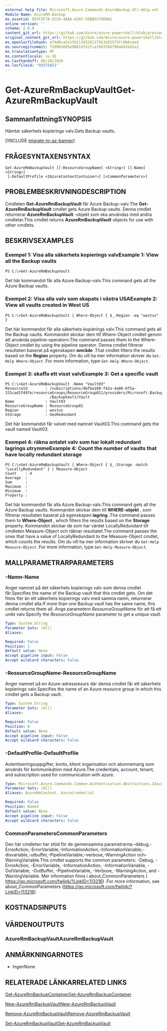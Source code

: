 ```yaml
---
external help file: Microsoft.Azure.Commands.AzureBackup.dll-Help.xml
Module Name: AzureRM.Backup
ms.assetid: 95FF3F7A-5CC6-4AA6-A393-5EBB5579D9A2
online version: ''
schema: 2.0.0
content_git_url: https://github.com/Azure/azure-powershell/blob/preview/src/ResourceManager/AzureBackup/Commands.AzureBackup/help/Get-AzureRmBackupVault.md
original_content_git_url: https://github.com/Azure/azure-powershell/blob/preview/src/ResourceManager/AzureBackup/Commands.AzureBackup/help/Get-AzureRmBackupVault.md
ms.openlocfilehash: ef4d8ca2e1fb21165281375b3d325f5fc8b6ceed
ms.sourcegitcommit: f599b50d5e980197d1fca769378df90a842b42a1
ms.translationtype: MT
ms.contentlocale: sv-SE
ms.lasthandoff: 08/20/2020
ms.locfileid: "93575021"
---
```

# <span data-ttu-id="463ba-101">Get-AzureRmBackupVault</span><span class="sxs-lookup"><span data-stu-id="463ba-101">Get-AzureRmBackupVault</span></span>

## <span data-ttu-id="463ba-102">Sammanfattning</span><span class="sxs-lookup"><span data-stu-id="463ba-102">SYNOPSIS</span></span>
<span data-ttu-id="463ba-103">Hämtar säkerhets kopierings valv.</span><span class="sxs-lookup"><span data-stu-id="463ba-103">Gets Backup vaults.</span></span>

[!INCLUDE [migrate-to-az-banner](../../includes/migrate-to-az-banner.md)]

## <span data-ttu-id="463ba-104">FRÅGESYNTAXEN</span><span class="sxs-lookup"><span data-stu-id="463ba-104">SYNTAX</span></span>

```
Get-AzureRmBackupVault [[-ResourceGroupName] <String>] [[-Name] <String>]
 [-DefaultProfile <IAzureContextContainer>] [<CommonParameters>]
```

## <span data-ttu-id="463ba-105">PROBLEMBESKRIVNING</span><span class="sxs-lookup"><span data-stu-id="463ba-105">DESCRIPTION</span></span>
<span data-ttu-id="463ba-106">Cmdleten **Get-AzureRmBackupVault** får Azure Backup-valv.</span><span class="sxs-lookup"><span data-stu-id="463ba-106">The **Get-AzureRmBackupVault** cmdlet gets Azure Backup vaults.</span></span>
<span data-ttu-id="463ba-107">Denna cmdlet returnerar **AzureRmBackupVault** -objekt som ska användas med andra cmdletar.</span><span class="sxs-lookup"><span data-stu-id="463ba-107">This cmdlet returns **AzureRmBackupVault** objects for use with other cmdlets.</span></span>

## <span data-ttu-id="463ba-108">BESKRIVS</span><span class="sxs-lookup"><span data-stu-id="463ba-108">EXAMPLES</span></span>

### <span data-ttu-id="463ba-109">Exempel 1: Visa alla säkerhets kopierings valv</span><span class="sxs-lookup"><span data-stu-id="463ba-109">Example 1: View all the Backup vaults</span></span>
```
PS C:\>Get-AzureRmBackupVault
```

<span data-ttu-id="463ba-110">Det här kommandot får alla Azure Backup-valv.</span><span class="sxs-lookup"><span data-stu-id="463ba-110">This command gets all the Azure Backup vaults.</span></span>

### <span data-ttu-id="463ba-111">Exempel 2: Visa alla valv som skapats i västra USA</span><span class="sxs-lookup"><span data-stu-id="463ba-111">Example 2: View all vaults created in West US</span></span>
```
PS C:\>Get-AzureRmBackupVault | Where-Object { $_.Region -eq "westus" }
```

<span data-ttu-id="463ba-112">Det här kommandot får alla säkerhets kopierings valv.</span><span class="sxs-lookup"><span data-stu-id="463ba-112">This command gets all the Backup vaults.</span></span>
<span data-ttu-id="463ba-113">Kommandot skickar dem till Where-Object cmdlet genom att använda pipeline-operatorn.</span><span class="sxs-lookup"><span data-stu-id="463ba-113">The command passes them to the Where-Object cmdlet by using the pipeline operator.</span></span>
<span data-ttu-id="463ba-114">Denna cmdlet filtrerar resultaten baserat på egenskapen **område** .</span><span class="sxs-lookup"><span data-stu-id="463ba-114">That cmdlet filters the results based on the **Region** property.</span></span>
<span data-ttu-id="463ba-115">Om du vill ha mer information skriver du `Get-Help Where-Object` .</span><span class="sxs-lookup"><span data-stu-id="463ba-115">For more information, type `Get-Help Where-Object`.</span></span>

### <span data-ttu-id="463ba-116">Exempel 3: skaffa ett visst valv</span><span class="sxs-lookup"><span data-stu-id="463ba-116">Example 3: Get a specific vault</span></span>
```
PS C:\>Get-AzureRmBackupVault -Name "Vault03"
ResourceId        : /subscriptions/4bfbe168-f42a-4a06-8f5a-331cad1f497e/resourceGroups/ResourceGroup011/providers/Microsoft.Backup
                    /BackupVault/Vault
Name              : Vault03
ResourceGroupName : ResourceGroup01
Region            : westus
Storage           : GeoRedundant
```

<span data-ttu-id="463ba-117">Det här kommandot får valvet med namnet Vault03.</span><span class="sxs-lookup"><span data-stu-id="463ba-117">This command gets the vault named Vault03.</span></span>

### <span data-ttu-id="463ba-118">Exempel 4: räkna antalet valv som har lokalt redundant lagrings utrymme</span><span class="sxs-lookup"><span data-stu-id="463ba-118">Example 4: Count the number of vaults that have locally redundant storage</span></span>
```
PS C:\>Get-AzureRmBackupVault | Where-Object { $_.Storage -match "LocallyRedundant" } | Measure-Object
Count    : 4
Average  : 
Sum      : 
Maximum  : 
Minimum  : 
Property :
```

<span data-ttu-id="463ba-119">Det här kommandot får alla Azure Backup-valv.</span><span class="sxs-lookup"><span data-stu-id="463ba-119">This command gets all the Azure Backup vaults.</span></span>
<span data-ttu-id="463ba-120">Kommandot skickar dem till **WHERE-objekt** , som filtrerar resultaten baserat på egenskapen **lagring** .</span><span class="sxs-lookup"><span data-stu-id="463ba-120">The command passes them to **Where-Object** , which filters the results based on the **Storage** property.</span></span>
<span data-ttu-id="463ba-121">Kommandot skickar de som har värdet LocallyRedundant till cmdleten Measure-Object och räknar resultatet.</span><span class="sxs-lookup"><span data-stu-id="463ba-121">The command passes the ones that have a value of LocallyRedundant to the Measure-Object cmdlet, which counts the results.</span></span>
<span data-ttu-id="463ba-122">Om du vill ha mer information skriver du `Get-Help Measure-Object` .</span><span class="sxs-lookup"><span data-stu-id="463ba-122">For more information, type `Get-Help Measure-Object`.</span></span>

## <span data-ttu-id="463ba-123">MALLPARAMETRAR</span><span class="sxs-lookup"><span data-stu-id="463ba-123">PARAMETERS</span></span>

### <span data-ttu-id="463ba-124">-Namn</span><span class="sxs-lookup"><span data-stu-id="463ba-124">-Name</span></span>
<span data-ttu-id="463ba-125">Anger namnet på det säkerhets kopierings valv som denna cmdlet får.</span><span class="sxs-lookup"><span data-stu-id="463ba-125">Specifies the name of the Backup vault that this cmdlet gets.</span></span>
<span data-ttu-id="463ba-126">Om det finns fler än ett säkerhets kopierings valv med samma namn, returnerar denna cmdlet alla.</span><span class="sxs-lookup"><span data-stu-id="463ba-126">If more than one Backup vault has the same name, this cmdlet returns them all.</span></span>
<span data-ttu-id="463ba-127">Ange parametern *ResourceGroupName* för att få ett unikt valv.</span><span class="sxs-lookup"><span data-stu-id="463ba-127">Specify the *ResourceGroupName* parameter to get a unique vault.</span></span>

```yaml
Type: System.String
Parameter Sets: (All)
Aliases: 

Required: False
Position: 1
Default value: None
Accept pipeline input: False
Accept wildcard characters: False
```

### <span data-ttu-id="463ba-128">-ResourceGroupName</span><span class="sxs-lookup"><span data-stu-id="463ba-128">-ResourceGroupName</span></span>
<span data-ttu-id="463ba-129">Anger namnet på en Azure-adressresurs där denna cmdlet får ett säkerhets kopierings valv.</span><span class="sxs-lookup"><span data-stu-id="463ba-129">Specifies the name of an Azure resource group in which this cmdlet gets a Backup vault.</span></span>

```yaml
Type: System.String
Parameter Sets: (All)
Aliases: 

Required: False
Position: 0
Default value: None
Accept pipeline input: False
Accept wildcard characters: False
```

### <span data-ttu-id="463ba-130">-DefaultProfile</span><span class="sxs-lookup"><span data-stu-id="463ba-130">-DefaultProfile</span></span>
<span data-ttu-id="463ba-131">Autentiseringsuppgifter, konto, klient organisation och abonnemang som används för kommunikation med Azure.</span><span class="sxs-lookup"><span data-stu-id="463ba-131">The credentials, account, tenant, and subscription used for communication with azure.</span></span>

```yaml
Type: Microsoft.Azure.Commands.Common.Authentication.Abstractions.IAzureContextContainer
Parameter Sets: (All)
Aliases: AzureRmContext, AzureCredential

Required: False
Position: Named
Default value: None
Accept pipeline input: False
Accept wildcard characters: False
```

### <span data-ttu-id="463ba-132">CommonParameters</span><span class="sxs-lookup"><span data-stu-id="463ba-132">CommonParameters</span></span>
<span data-ttu-id="463ba-133">Den här cmdleten har stöd för de gemensamma parametrarna:-debug,-ErrorAction,-ErrorVariable,-InformationAction,-InformationVariable,-disvariable,-utbuffer,-PipelineVariable,-verbose,-WarningAction och-WarningVariable.</span><span class="sxs-lookup"><span data-stu-id="463ba-133">This cmdlet supports the common parameters: -Debug, -ErrorAction, -ErrorVariable, -InformationAction, -InformationVariable, -OutVariable, -OutBuffer, -PipelineVariable, -Verbose, -WarningAction, and -WarningVariable.</span></span> <span data-ttu-id="463ba-134">Mer information finns i about_CommonParameters ( https://go.microsoft.com/fwlink/?LinkID=113216) .</span><span class="sxs-lookup"><span data-stu-id="463ba-134">For more information, see about_CommonParameters (https://go.microsoft.com/fwlink/?LinkID=113216).</span></span>

## <span data-ttu-id="463ba-135">KOSTNADS</span><span class="sxs-lookup"><span data-stu-id="463ba-135">INPUTS</span></span>

## <span data-ttu-id="463ba-136">VÄRDEN</span><span class="sxs-lookup"><span data-stu-id="463ba-136">OUTPUTS</span></span>

### <span data-ttu-id="463ba-137">AzureRmBackupVault</span><span class="sxs-lookup"><span data-stu-id="463ba-137">AzureRmBackupVault</span></span>

## <span data-ttu-id="463ba-138">ANMÄRKNINGAR</span><span class="sxs-lookup"><span data-stu-id="463ba-138">NOTES</span></span>
* <span data-ttu-id="463ba-139">Ingen</span><span class="sxs-lookup"><span data-stu-id="463ba-139">None</span></span>

## <span data-ttu-id="463ba-140">RELATERADE LÄNKAR</span><span class="sxs-lookup"><span data-stu-id="463ba-140">RELATED LINKS</span></span>

[<span data-ttu-id="463ba-141">Get-AzureRmBackupContainer</span><span class="sxs-lookup"><span data-stu-id="463ba-141">Get-AzureRmBackupContainer</span></span>](./Get-AzureRmBackupContainer.md)

[<span data-ttu-id="463ba-142">New-AzureRmBackupVault</span><span class="sxs-lookup"><span data-stu-id="463ba-142">New-AzureRmBackupVault</span></span>](./New-AzureRmBackupVault.md)

[<span data-ttu-id="463ba-143">Remove-AzureRmBackupVault</span><span class="sxs-lookup"><span data-stu-id="463ba-143">Remove-AzureRmBackupVault</span></span>](./Remove-AzureRmBackupVault.md)

[<span data-ttu-id="463ba-144">Set-AzureRmBackupVault</span><span class="sxs-lookup"><span data-stu-id="463ba-144">Set-AzureRmBackupVault</span></span>](./Set-AzureRmBackupVault.md)


